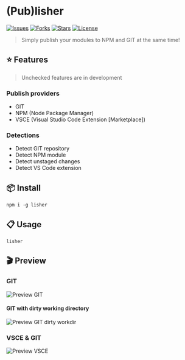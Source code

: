# (Pub)lisher

[![Issues](https://img.shields.io/github/issues/1337z/lisher.svg)]()
[![Forks](https://img.shields.io/github/forks/1337z/lisher.svg)](https://github.com/1337z/lisher/fork)
[![Stars](https://img.shields.io/github/stars/1337z/lisher.svg)](https://github.com/1337z/lisher/stargazers)
[![License](https://img.shields.io/github/license/1337z/lisher.svg)](LICENSE)
<!-- ![Tweet about lisher](https://img.shields.io/twitter/url/https/github.com/1337z/lisher.svg?style=social) -->

> Simply publish your modules to NPM and GIT at the same time!

## :star: Features

> Unchecked features are in development

### Publish providers

- GIT
- NPM (Node Package Manager)
- VSCE (Visual Studio Code Extension [Marketplace])

### Detections

- Detect GIT repository
- Detect NPM module
- Detect unstaged changes
- Detect VS Code extension

## :package: Install

```command
npm i -g lisher
```

## :clipboard: Usage

```command
lisher
```

## :clapper: Preview

### GIT

![Preview GIT](https://i.imgur.com/CLg5uFW.gif)

#### GIT with dirty working directory

![Preview GIT dirty workdir](https://i.imgur.com/DXn0R11.gif)

### VSCE & GIT

![Preview VSCE](https://i.imgur.com/ljn4bti.gif)
